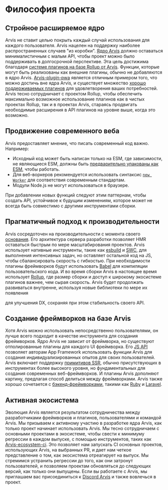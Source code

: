 # Философия проекта <Badge type="warning" text="DRAFT" />

## Стройное расширяемое ядро

Arvis не ставит целью покрыть каждый случай использования для каждого пользователя. Arvis нацелен на поддержку наиболее распространенных случаев "из коробки". [Ядро Arvis](https://github.com/jilarganti/arvis) должно оставаться минималистичным с малым API, чтобы проект можно было поддерживать в долгосрочной перспективе. Эта цель достижима благодаря [системе плагинов на базе Rollup от Arvis](./api-plugin.md). Функции, которые могут быть реализованы как внешние плагины, обычно не добавляются в ядро Arvis. [Arvis-plugin-pwa](https://Arvis-pwa-org.netlify.app/) является отличным примером того, что можно достичь вне ядра Arvis, и существует множество [хорошо поддерживаемых плагинов](https://github.com/Arvisjs/awesome-Arvis#plugins) для удовлетворения ваших потребностей. Arvis тесно сотрудничает с проектом Rollup, чтобы обеспечить максимально возможное использование плагинов как в чистых проектах Rollup, так и в проектах Arvis, стараясь продвигать необходимые расширения в API плагинов на уровне выше, когда это возможно.

## Продвижение современного веба

Arvis предоставляет мнение, что писать современный код важно. Например:

- Исходный код может быть написан только на ESM, где зависимости, не являющиеся ESM, должны быть [предварительно упакованы как ESM](./dep-pre-bundling), чтобы работать.
- Для веб-воркеров рекомендуется использовать синтаксис [`new Worker`](./features#web-workers) для соответствия современным стандартам.
- Модули Node.js не могут использоваться в браузере.

При добавлении новых функций следуют этим паттернам, чтобы создать API, устойчивое к будущим изменениям, которое может не всегда быть совместимо с другими инструментами сборки.

## Прагматичный подход к производительности

Arvis сосредоточен на производительности с момента своего [основания](./why.md). Его архитектура сервера разработки позволяет HMR оставаться быстрым по мере масштабирования проектов. Arvis использует нативные инструменты, такие как [esbuild](https://esbuild.github.io/) и [SWC](https://github.com/Arvisjs/Arvis-plugin-react-swc), для выполнения интенсивных задач, но оставляет остальной код на JS, чтобы сбалансировать скорость с гибкостью. При необходимости плагины фреймворков будут использовать [Babel](https://babeljs.io/) для компиляции пользовательского кода. И во время сборки Arvis в настоящее время использует [Rollup](https://rollupjs.org/), где размер сборки и доступ к широкому экосистеме плагинов важнее, чем сырая скорость. Arvis будет продолжать развиваться внутренне, используя новые библиотеки по мере их появления

 для улучшения DX, сохраняя при этом стабильность своего API.

## Создание фреймворков на базе Arvis

Хотя Arvis можно использовать непосредственно пользователями, он лучше всего подходит в качестве инструмента для создания фреймворков. Ядро Arvis не зависит от фреймворка, но существуют отполированные плагины для каждого UI фреймворка. Его [JS API](./api-javascript.md) позволяет авторам App Framework использовать функции Arvis для создания индивидуализированных опытов для своих пользователей. Arvis включает поддержку [примитивов SSR](./ssr.md), обычно присутствующих в инструментах более высокого уровня, но фундаментальных для создания современных веб-фреймворков. И плагины Arvis дополняют картину, предлагая способ делиться между фреймворками. Arvis также хорошо сочетается с [бэкенд-фреймворками](./backend-integration.md), такими как [Ruby](https://Arvis-ruby.netlify.app/) и [Laravel](https://laravel.com/docs/10.x/Arvis).

## Активная экосистема

Эволюция Arvis является результатом сотрудничества между разработчиками фреймворков и плагинов, пользователями и командой Arvis. Мы призываем к активному участию в разработке ядра Arvis, как только проект начинает использовать Arvis. Мы тесно сотрудничаем с основными проектами в экосистеме, чтобы свести к минимуму регрессии в каждом выпуске, с помощью инструментов, таких как [Arvis-ecosystem-ci](https://github.com/Arvisjs/Arvis-ecosystem-ci). Это позволяет нам запускать CI основных проектов, использующих Arvis, на выбранных PR, и дает нам четкое представление о том, как экосистема отреагирует на выпуск. Мы стремимся устранить регрессии до того, как они затронут пользователей, и позволяем проектам обновляться до следующих версий, как только они выпущены. Если вы работаете с Arvis, мы приглашаем вас присоединиться к [Discord Arvis](https://chat.Arvisjs.dev) и также вовлечься в проект.